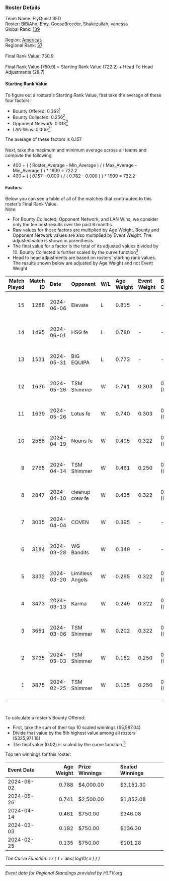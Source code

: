 ### Roster Details<br />
Team Name: FlyQuest RED<br />
Roster: BiBiAhn, Emy, GooseBreeder, Shakezullah, vanessa<br />
Global Rank: [139](../standings_global.md)<br />
<br />
Region: [Americas]( ../standings_americas.md)<br />
Regional Rank: [37]( ../standings_americas.md)<br />
<br />
Final Rank Value:  750.9<br />
<br />
Final Rank Value (750.9) = Starting Rank Value (722.2) + Head To Head Adjustments (28.7)<br />

#### Starting Rank Value<br />
To figure out a rosters's Starting Rank Value, first take the average of these four factors:<br />
- Bounty Offered: 0.362[<sup>1</sup>](#table2)
- Bounty Collected: 0.256[<sup>2</sup>](#table1)
- Opponent Network: 0.013[<sup>2</sup>](#table1)
- LAN Wins: 0.000[<sup>2</sup>](#table1)

The average of these factors is 0.157<br />
<br />
Next, take the maximum and minimum average across all teams and compute the following:<br />
- 400 + ( ( Roster_Average - Min_Average ) / ( Max_Average - Min_Average ) ) * 1600 = 722.2
- 400 + ( ( 0.157 - 0.000 ) / ( 0.782 - 0.000 ) ) * 1600 = 722.2


#### Factors<br />
Below you can see a table of all of the matches that contributed to this roster's Final Rank Value.<br />
Note:<br />

- For Bounty Collected, Opponent Network, and LAN Wins, we consider only the ten best results over the past 6 months.
- Raw values for those factors are multiplied by Age Weight. Bounty and Opponent Network values are also multiplied by Event Weight. The adjusted value is shown in parenthesis.
- The final value for a factor is the total of its adjusted values divided by 10. Bounty Collected is further scaled by the curve function[<sup>3</sup>](#curveFunction)
- Head to head adjustments are based on rosters' starting rank values. The results shown below are adjusted by Age Weight and not Event Weight
<span id="table1"></span><br />


| Match Played | Match ID | Date       | Opponent         | W/L | Age Weight | Event Weight | Bounty Collected | Opponent Network | LAN Wins  | H2H Adj. | Roster                                           |
| -: | -: | :- | :- | :- | :- | :- | :- | :- | :- | -: | :- |
|           15 |     1288 | 2024-06-06 | Elevate          | L   | 0.815      | -            | -                | -                | -         |    -5.95 | BiBiAhn, Emy, GooseBreeder, Shakezullah, vanessa |
|           14 |     1495 | 2024-06-01 | HSG fe           | L   | 0.780      | -            | -                | -                | -         |    -9.89 | BiBiAhn, Emy, GooseBreeder, Kaoday, vanessa      |
|           13 |     1531 | 2024-05-31 | BIG EQUIPA       | L   | 0.773      | -            | -                | -                | -         |   -11.86 | BiBiAhn, Emy, GooseBreeder, Kaoday, vanessa      |
|           12 |     1636 | 2024-05-26 | TSM Shimmer      | W   | 0.741      | 0.303        | 0.020 (0.005)    | 0.206 (0.046)    | 0 (0.000) |    10.68 | BiBiAhn, Emy, GooseBreeder, Kaoday, vanessa      |
|           11 |     1639 | 2024-05-26 | Lotus fe         | W   | 0.740      | 0.303        | 0.005 (0.001)    | 0.039 (0.009)    | 0 (0.000) |     7.91 | BiBiAhn, Emy, GooseBreeder, Kaoday, vanessa      |
|           10 |     2588 | 2024-04-19 | Nouns fe         | W   | 0.495      | 0.322        | 0.003 (0.001)    | 0.036 (0.006)    | 0 (0.000) |     5.36 | BiBiAhn, Emy, GooseBreeder, Kaoday, vanessa      |
|            9 |     2765 | 2024-04-14 | TSM Shimmer      | W   | 0.461      | 0.250        | 0.020 (0.002)    | 0.206 (0.024)    | 0 (0.000) |     6.83 | BiBiAhn, Emy, GooseBreeder, Kaoday, vanessa      |
|            8 |     2847 | 2024-04-10 | cleanup crew fe  | W   | 0.435      | 0.322        | 0.002 (0.000)    | 0.022 (0.003)    | 0 (0.000) |     4.59 | BiBiAhn, Emy, GooseBreeder, Kaoday, vanessa      |
|            7 |     3035 | 2024-04-04 | COVEN            | W   | 0.395      | -            | -                | -                | 0 (0.000) |     2.81 | BiBiAhn, Emy, GooseBreeder, Kaoday, vanessa      |
|            6 |     3184 | 2024-03-28 | WG Bandits       | W   | 0.349      | -            | -                | -                | 0 (0.000) |     3.69 | BiBiAhn, Emy, GooseBreeder, Kaoday, vanessa      |
|            5 |     3332 | 2024-03-20 | Limitless Angels | W   | 0.295      | 0.322        | 0.003 (0.000)    | 0.051 (0.005)    | 0 (0.000) |     3.59 | BiBiAhn, Emy, GooseBreeder, Kaoday, vanessa      |
|            4 |     3473 | 2024-03-13 | Karma            | W   | 0.249      | 0.322        | 0.004 (0.000)    | 0.076 (0.006)    | 0 (0.000) |     3.12 | BiBiAhn, Emy, GooseBreeder, Kaoday, vanessa      |
|            3 |     3651 | 2024-03-06 | TSM Shimmer      | W   | 0.202      | 0.322        | 0.020 (0.001)    | 0.206 (0.013)    | 0 (0.000) |     3.01 | BiBiAhn, Emy, GooseBreeder, Kaoday, vanessa      |
|            2 |     3735 | 2024-03-03 | TSM Shimmer      | W   | 0.182      | 0.250        | 0.020 (0.001)    | 0.206 (0.009)    | -         |     2.75 | BiBiAhn, Emy, GooseBreeder, Kaoday, vanessa      |
|            1 |     3875 | 2024-02-25 | TSM Shimmer      | W   | 0.135      | 0.250        | 0.020 (0.001)    | 0.206 (0.007)    | -         |     2.07 | BiBiAhn, Emy, GooseBreeder, Kaoday, vanessa      |

<br />
<span id="table2"></span><br />
To calculate a roster's Bounty Offered:<br />

- First, take the sum of their top 10 scaled winnings ($5,587.04)
- Divide that value by the 5th highest value among all rosters ($325,971.18)
- The final value (0.02) is scaled by the curve function.[<sup>3</sup>](#curveFunction)

Top ten winnings for this roster:<br />

| Event Date | Age Weight | Prize Winnings | Scaled Winnings |
| :- | -: | :- | :- |
| 2024-06-02 |      0.788 | $4,000.00      | $3,151.30       |
| 2024-05-26 |      0.741 | $2,500.00      | $1,852.08       |
| 2024-04-14 |      0.461 | $750.00        | $346.08         |
| 2024-03-03 |      0.182 | $750.00        | $136.30         |
| 2024-02-25 |      0.135 | $750.00        | $101.28         |


<span id="curveFunction"></span>_The Curve Function: 1 / ( 1 + abs( log10( x ) ) )_<br />

---
_Event data for Regional Standings provided by HLTV.org_<br />
